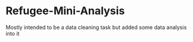 # Refugee-Mini-Analysis
Mostly intended to be a data cleaning task but added some data analysis into it
